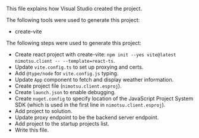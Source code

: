 This file explains how Visual Studio created the project.

The following tools were used to generate this project:
- create-vite

The following steps were used to generate this project:
- Create react project with create-vite: `npm init --yes vite@latest nimotsu.client -- --template=react-ts`.
- Update `vite.config.ts` to set up proxying and certs.
- Add `@type/node` for `vite.config.js` typing.
- Update `App` component to fetch and display weather information.
- Create project file (`nimotsu.client.esproj`).
- Create `launch.json` to enable debugging.
- Create `nuget.config` to specify location of the JavaScript Project System SDK (which is used in the first line in `nimotsu.client.esproj`).
- Add project to solution.
- Update proxy endpoint to be the backend server endpoint.
- Add project to the startup projects list.
- Write this file.
